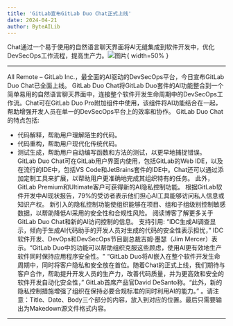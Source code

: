 ```yaml
---
title: 'GitLab宣布GitLab Duo Chat正式上线'
date: 2024-04-21
author: ByteAILib
---
```


Chat通过一个易于使用的自然语言聊天界面将AI无缝集成到软件开发中，优化DevSecOps工作流程，提高生产力。![图片](https://ai-techpark.com/wp-content/uploads/2020/06/Buyer-Guide-500x281-1.jpg){ width=50% }

---

All Remote – GitLab Inc.，最全面的AI驱动的DevSecOps平台，今日宣布GitLab Duo Chat已全面上线。
GitLab Duo Chat将GitLab Duo套件的AI功能整合到一个简单易用的自然语言聊天界面中，连接整个软件开发生命周期中的DevSecOps工作流。Chat可在GitLab Duo Pro附加组件中使用，该组件将AI功能结合在一起，帮助增强开发人员在单一的DevSecOps平台上的效率和协作。
GitLab Duo Chat的特点包括:
- 代码解释，帮助用户理解陌生的代码。
- 代码重构，帮助用户现代化传统代码。
- 测试生成，帮助用户自动编写函数和方法的测试，以更早地捕捉错误。
GitLab Duo Chat可在GitLab用户界面内使用，包括GitLab的Web IDE，以及在流行的IDE中，包括VS Code和JetBrains套件的IDE中。Chat还可以通过添加定制工具来扩展，以帮助用户更准确地完成其组织特有的任务。
此外，GitLab Premium和Ultimate客户可获得新的AI隐私控制功能。
根据GitLab软件开发中AI现状报告，79%的受访者表示他们担心AI工具能够访问私人信息或知识产权。
新引入的隐私控制功能使组织能够在项目、组和子组级别控制敏感数据，以帮助降低AI采用的安全性和合规性风险。
阅读博客了解更多关于GitLab Duo Chat和新的AI访问控制的信息。
支持引用:
“IDC生成AI调查显示，倾向于生成AI代码助手的开发人员对生成的代码的安全性表示担忧，” IDC软件开发、DevOps和DevSecOps节目副总裁吉姆·墨瑟（Jim Mercer）表示。“GitLab Duo中的功能可以帮助组织克服这些顾虑，使用AI更有效地生产软件同时保持应用程序安全性。"
“GitLab Duo将AI嵌入在整个软件开发生命周期中，同时将客户隐私和安全放在首位。随着Chat的正式上线，我们期待与客户合作，帮助提升开发人员的生产力，改善代码质量，并为更高效和安全的软件开发自动化安全性，” GitLab首席产品官David DeSanto称。“此外，新的隐私控制措施增强了组织在保持必要合规标准的同时利用AI的能力。”
。请注意：Title、Date、Body三个部分的内容，放入到对应的位置。最后只需要输出为Makedown源文件格式内容。
---
